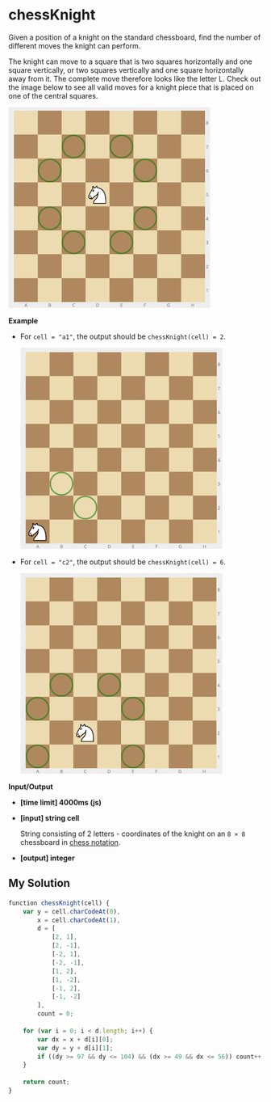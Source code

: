 # chessKnight
﻿Given a position of a knight on the standard chessboard, find the number of different moves the knight can perform.

The knight can move to a square that is two squares horizontally and one square vertically, or two squares vertically and one square horizontally away from it. The complete move therefore looks like the letter L. Check out the image below to see all valid moves for a knight piece that is placed on one of the central squares.

![](images/knight.jpg)

**Example**

*   For `cell = "a1"`, the output should be
    `chessKnight(cell) = 2`.

    ![](images/ex_1.jpg)

*   For `cell = "c2"`, the output should be
    `chessKnight(cell) = 6`.

    ![](images/ex_2.jpg)

**Input/Output**

*   **[time limit] 4000ms (js)**

*   **[input] string cell**

    String consisting of 2 letters - coordinates of the knight on an `8 × 8` chessboard in [chess notation](keyword://chess-notation).

*   **[output] integer**


## My Solution
```javascript
﻿function chessKnight(cell) {
    var y = cell.charCodeAt(0),
        x = cell.charCodeAt(1),
        d = [
            [2, 1],
            [2, -1],
            [-2, 1],
            [-2, -1],
            [1, 2],
            [1, -2],
            [-1, 2],
            [-1, -2]
        ],
        count = 0;
    
    for (var i = 0; i < d.length; i++) {
        var dx = x + d[i][0];
        var dy = y + d[i][1];
        if ((dy >= 97 && dy <= 104) && (dx >= 49 && dx <= 56)) count++;
    }
    
    return count;
}
​
```
